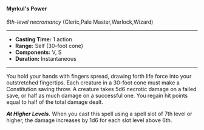 #### Myrkul's Power
*6th-level necromancy* (Cleric,Pale Master,Warlock,Wizard)
___
- **Casting Time:** 1 action
- **Range:** Self (30-foot cone)
- **Components:** V, S
- **Duration:** Instantaneous
---
You hold your hands with fingers spread, drawing forth life force into your outstretched fingertips. Each creature in a 30-foot cone must make a Constitution saving throw. A creature takes 5d6 necrotic damage on a failed save, or half as much damage on a successful one. You regain hit points equal to half of the total damage dealt.

***At Higher Levels.*** When you cast this spell using a spell slot of 7th level or higher, the damage increases by 1d6 for each slot level above 6th.
